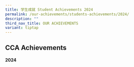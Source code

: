 ```yaml
---
title: 学生成就 Student Achievements 2024
permalink: /our-achievements/students-achievements/2024/
description: ""
third_nav_title: OUR ACHIEVEMENTS
variant: tiptap
---
```

<h2>CCA Achievements</h2>
<h4><strong>2024</strong></h4>
<p>
<br>
</p>
<p></p>